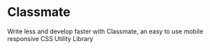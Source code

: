 # Classmate
Write less and develop faster with Classmate, an easy to use mobile responsive CSS Utility Library
